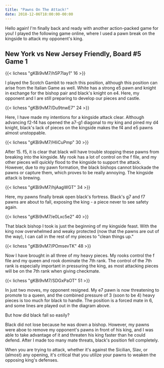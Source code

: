 ```yaml
---
title: "Pawns On The Attack!"
date: 2018-12-06T18:00:00-00:00
---
```


Hello again!  I'm finally back and ready with another action-packed game for you!  I played the following game online, where I used a pawn break on the kingside to attack my opponent's king.

## New York vs New Jersey Friendly, Board #5 Game 1
{{< lichess "gKBi9vM7/h5P7Iay1" 16 >}}

I played the Scotch Gambit to reach this position, although this position can arise from the Italian Game as well.  White has a strong e5 pawn and knight in exchange for the bishop pair and black's knight on e4.  Here, my opponent and I are still preparing to develop our pieces and castle.

{{< lichess "gKBi9vM7/Du9tnwE7" 24 >}}

Here, I have made my intentions for a kingside attack clear.  Although advancing f2-f4 has opened the a7-g1 diagonal to my king and pined my d4 knight, black's lack of pieces on the kingside makes the f4 and e5 pawns almost unstoppable.

{{< lichess "gKBi9vM7/HIiCuPmp" 30 >}}

After 15. f5, it is clear that black will have trouble stopping these pawns from breaking into the kingside.  My rook has a lot of control on the f file, and my other pieces will quickly flood to the kingside to support the attack.  However, due to my pawn formation, the black bishops cannot blockade the pawns or capture them, which proves to be really annoying.  The kingside attack is brewing.

{{< lichess "gKBi9vM7/hjAagWGT" 34 >}}

Here, my pawns finally break open black's fortress.  Black's g7 and f7 pawns are about to fall, exposing the king - a piece never to see safety again.

{{< lichess "gKBi9vM7/e0Lxc5e2" 40 >}}

That black bishop I took is just the beginning of my kingside feast.  With the king now overwhelmed and weaky protected (now that the pawns are out of the way), I can call in the rest of my pieces to "clean things up."

{{< lichess "gKBi9vM7/POmsevTK" 48 >}}

Now I have brought in all three of my heavy pieces.  My rooks control the f file and my queen and rook dominate the 7th rank.  The control of the 7th rank is especially important in pressuring the king, as most attacking pieces will be on the 7th rank when giving checkmate.

{{< lichess "gKBi9vM7/SDGxPaOT" 51 >}}

In just two moves, my opponent resigned.  My e7 pawn is now threatening to promote to a queen, and the combined pressure of 3 (soon to be 4) heavy pieces is too much for black to handle.  The position is a forced mate in 6, and some lines are played out in the diagram above.

But how did black fall so easily?

Black did not lose because he was down a bishop.  However, my pawns were aboe to remove my opponent's pawns in front of his king, and I was able to take advantage of it and threaten his king faster than he could defend.  After I made too many mate threats, black's position fell completely.

When you are trying to attack, whether it's against the Sicilian, Slav, or (almost) any opening, it's critical that you utilize your pawns to weaken the opposing king's defenses.